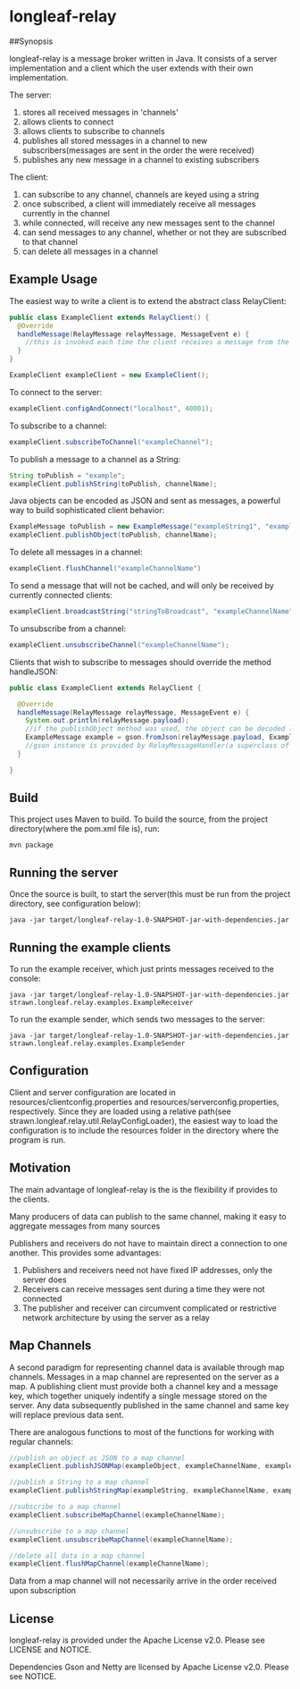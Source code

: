 # longleaf-relay

##Synopsis 

longleaf-relay is a message broker written in Java. It consists of a server implementation and a client which the user extends with their own implementation.

The server:

  1. stores all received messages in 'channels'
  2. allows clients to connect
  3. allows clients to subscribe to channels
  4. publishes all stored messages in a channel to new subscribers(messages are sent in the order the were received)
  5. publishes any new message in a channel to existing subscribers

The client:

  1. can subscribe to any channel, channels are keyed using a string
  2. once subscribed, a client will immediately receive all messages currently in the channel
  3. while connected, will receive any new messages sent to the channel
  4. can send messages to any channel, whether or not they are subscribed to that channel
  5. can delete all messages in a channel

## Example Usage

The easiest way to write a client is to extend the abstract class RelayClient: 

```java
public class ExampleClient extends RelayClient() {
  @Override
  handleMessage(RelayMessage relayMessage, MessageEvent e) {
    //this is invoked each time the client receives a message from the server  
  }
}

ExampleClient exampleClient = new ExampleClient();

```
To connect to the server: 
```java
exampleClient.configAndConnect("localhost", 40001);
```

To subscribe to a channel:
```java
exampleClient.subscribeToChannel("exampleChannel"); 
```
To publish a message to a channel as a String:
```java
String toPublish = "example";
exampleClient.publishString(toPublish, channelName);
```

Java objects can be encoded as JSON and sent as messages, a powerful way to build sophisticated client behavior:
```java
ExampleMessage toPublish = new ExampleMessage("exampleString1", "exampleString2");
exampleClient.publishObject(toPublish, channelName);
```

To delete all messages in a channel:
```java 
exampleClient.flushChannel("exampleChannelName")
```
To send a message that will not be cached, and will only be received by currently connected clients: 
```java
exampleClient.broadcastString("stringToBroadcast", "exampleChannelName")
```

To unsubscribe from a channel:
```java
exampleClient.unsubscribeChannel("exampleChannelName");
```

Clients that wish to subscribe to messages should override the method handleJSON:

```java
public class ExampleClient extends RelayClient {

  @Override
  handleMessage(RelayMessage relayMessage, MessageEvent e) {
    System.out.println(relayMessage.payload);
    //if the publishObject method was used, the object can be decoded like this:
    ExampleMessage example = gson.fromJson(relayMessage.payload, ExampleMessage.class);
    //gson instance is provided by RelayMessageHandler(a superclass of RelayClient)
  }

}
```

## Build

This project uses Maven to build. To build the source, from the project directory(where the pom.xml file is), run:
 
```console
mvn package
```

## Running the server

Once the source is built, to start the server(this must be run from the project directory, see configuration below):

```console
java -jar target/longleaf-relay-1.0-SNAPSHOT-jar-with-dependencies.jar
```
## Running the example clients

To run the example receiver, which just prints messages received to the console:

```console
java -jar target/longleaf-relay-1.0-SNAPSHOT-jar-with-dependencies.jar strawn.longleaf.relay.examples.ExampleReceiver
```

To run the example sender, which sends two messages to the server:

```console
java -jar target/longleaf-relay-1.0-SNAPSHOT-jar-with-dependencies.jar strawn.longleaf.relay.examples.ExampleSender
```

## Configuration

Client and server configuration are located in resources/clientconfig.properties and resources/serverconfig.properties, respectively. Since they are loaded using a relative path(see strawn.longleaf.relay.util.RelayConfigLoader), the easiest way to load the configuration is to include the resources folder in the directory where the program is run.


## Motivation
  
The main advantage of longleaf-relay is the is the flexibility if provides to the clients. 
  
Many producers of data can publish to the same channel, making it easy to aggregate messages from many sources
  
Publishers and receivers do not have to maintain direct a connection to one another. This provides some advantages:
  
  1. Publishers and receivers need not have fixed IP addresses, only the server does
  2. Receivers can receive messages sent during a time they were not connected
  3. The publisher and receiver can circumvent complicated or restrictive network architecture by using the server as a relay 

## Map Channels

A second paradigm for representing channel data is available through map channels. Messages in a map channel are represented on the server as a map. A publishing client must provide both a channel key and a message key, which together uniquely indentify a single message stored on the server. Any data subsequently published in the same channel and same key will replace previous data sent. 

There are analogous functions to most of the functions for working with regular channels:

```java
//publish an object as JSON to a map channel
exampleClient.publishJSONMap(exampleObject, exampleChannelName, exampleMessageKey);

//publish a String to a map channel
exampleClient.publishStringMap(exampleString, exampleChannelName, exampleMessageKey);

//subscribe to a map channel
exampleClient.subscribeMapChannel(exampleChannelName);

//unsubscribe to a map channel
exampleClient.unsubscribeMapChannel(exampleChannelName);

//delete all data in a map channel
exampleClient.flushMapChannel(exampleChannelName);
```

Data from a map channel will not necessarily arrive in the order received upon subscription


## License

longleaf-relay is provided under the Apache License v2.0. Please see LICENSE and NOTICE. 

Dependencies Gson and Netty are licensed by Apache License v2.0. Please see NOTICE.


